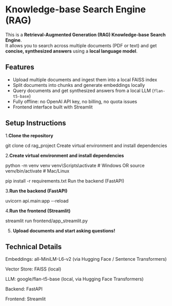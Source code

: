 # Knowledge-base Search Engine (RAG)

This is a **Retrieval-Augmented Generation (RAG) Knowledge-base Search Engine**.  
It allows you to search across multiple documents (PDF or text) and get **concise, synthesized answers** using a **local language model**.



## Features

- Upload multiple documents and ingest them into a local FAISS index
- Split documents into chunks and generate embeddings locally
- Query documents and get synthesized answers from a local LLM (`flan-t5-base`)
- Fully offline: no OpenAI API key, no billing, no quota issues
- Frontend interface built with Streamlit


## Setup Instructions

1.**Clone the repository**


git clone <your-repo-url>
cd rag_project
Create virtual environment and install dependencies

2.**Create virtual environment and install dependencies**


python -m venv venv
venv\Scripts\activate     # Windows
OR
source venv/bin/activate  # Mac/Linux

pip install -r requirements.txt
Run the backend (FastAPI)

3.**Run the backend (FastAPI)**


uvicorn api.main:app --reload

4.**Run the frontend (Streamlit)**


streamlit run frontend/app_streamlit.py

5. **Upload documents and start asking questions!**

## Technical Details
Embeddings: all-MiniLM-L6-v2 (via Hugging Face / Sentence Transformers)

Vector Store: FAISS (local)

LLM: google/flan-t5-base (local, via Hugging Face Transformers)

Backend: FastAPI

Frontend: Streamlit

